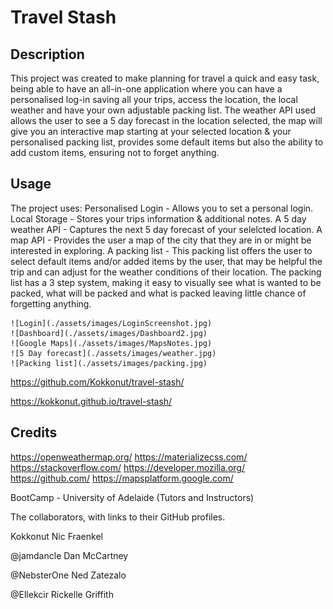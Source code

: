 # Travel Stash

## Description

This project was created to make planning for travel a quick and easy task, being able to have an all-in-one application where you can have a personalised log-in saving all your trips, access the location, the local weather and have your own adjustable packing list. The weather API used allows the user to see a 5 day forecast in the location selected, the map will give you an interactive map starting at your selected location & your personalised packing list, provides some default items but also the ability to add custom items, ensuring not to forget anything. 

## Usage

The project uses:
Personalised Login - Allows you to set a personal login.
Local Storage - Stores your trips information & additional notes.
A 5 day weather API - Captures the next 5 day forecast of your selelcted location.
A map API - Provides the user a map of the city that they are in or might be interested in exploring.
A packing list - This packing list offers the user to select default items and/or added items by the user, that may be helpful the trip and can adjust for the weather conditions of their location. The packing list has a 3 step system, making it easy to visually see what is wanted to be packed, what will be packed and what is packed leaving little chance of forgetting anything.


    ![Login](./assets/images/LoginScreenshot.jpg)
    ![Dashboard](./assets/images/Dashboard2.jpg)
    ![Google Maps](./assets/images/MapsNotes.jpg)
    ![5 Day forecast](./assets/images/weather.jpg)
    ![Packing list](./assets/images/packing.jpg)

https://github.com/Kokkonut/travel-stash/

https://kokkonut.github.io/travel-stash/

## Credits

https://openweathermap.org/
https://materializecss.com/
https://stackoverflow.com/
https://developer.mozilla.org/
https://github.com/
https://mapsplatform.google.com/

BootCamp - University of Adelaide 
(Tutors and Instructors)


The collaborators, with links to their GitHub profiles.

Kokkonut
Nic Fraenkel

@jamdancle
Dan McCartney

@NebsterOne
Ned Zatezalo

@Ellekcir
Rickelle Griffith
